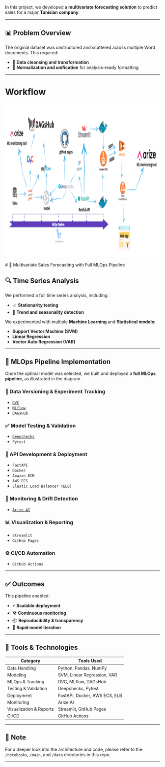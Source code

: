 
In this project, we developed a **multivariate forecasting solution** to predict sales for a major **Tunisian company**.

---

## 📊 Problem Overview

The original dataset was unstructured and scattered across multiple Word documents. This required:

- 📌 **Data cleansing and transformation**
- 📌 **Normalization and unification** for analysis-ready formatting

---

# Workflow
<p>
   <img width="1000" height="500" src="https://github.com/Znullptr/Sales-Forecast-MlOps/blob/main/workflow.png">
    </p>  
# 🧠 Multivariate Sales Forecasting with Full MLOps Pipeline


## 🔍 Time Series Analysis

We performed a full time series analysis, including:

- 📈 **Stationarity testing**
- 🔁 **Trend and seasonality detection**

We experimented with multiple **Machine Learning** and **Statistical models**:

- **Support Vector Machine (SVM)**
- **Linear Regression**
- **Vector Auto Regression (VAR)**

---

## 🚀 MLOps Pipeline Implementation

Once the optimal model was selected, we built and deployed a **full MLOps pipeline**, as illustrated in the diagram.

### 🔄 Data Versioning & Experiment Tracking
- [`DVC`](https://dvc.org/)
- [`MLflow`](https://mlflow.org/)
- [`DAGsHub`](https://dagshub.com/)

### ✅ Model Testing & Validation
- [`Deepchecks`](https://deepchecks.com/)
- `Pytest`

### 🧩 API Development & Deployment
- `FastAPI`
- `Docker`
- `Amazon ECR`
- `AWS ECS`
- `Elastic Load Balancer (ELB)`

### 📡 Monitoring & Drift Detection
- [`Arize AI`](https://arize.com/)

### 📊 Visualization & Reporting
- `Streamlit`
- `GitHub Pages`

### ⚙️ CI/CD Automation
- `GitHub Actions`

---

## ✅ Outcomes

This pipeline enabled:
- ⚡ **Scalable deployment**
- 🛠️ **Continuous monitoring**
- 📦 **Reproducibility & transparency**
- 🔁 **Rapid model iteration**

---

## 📎 Tools & Technologies

| Category                 | Tools Used                                                                 |
|--------------------------|----------------------------------------------------------------------------|
| Data Handling            | Python, Pandas, NumPy                                                      |
| Modeling                 | SVM, Linear Regression, VAR                                                |
| MLOps & Tracking         | DVC, MLflow, DAGsHub                                                       |
| Testing & Validation     | Deepchecks, Pytest                                                         |
| Deployment               | FastAPI, Docker, AWS ECS, ELB                                              |
| Monitoring               | Arize AI                                                                   |
| Visualization & Reports | Streamlit, GitHub Pages                                                    |
| CI/CD                    | GitHub Actions                                                             |

---

## 📌 Note

For a deeper look into the architecture and code, please refer to the `/notebooks`, `/main`, and `/data` directories in this repo.

---
